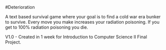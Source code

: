#Deterioration

A text based survival game where your goal is to find a cold war era bunker to survive.  Every move you make increases your radiation poisoning.  If you get to 100% radiation poisoning you die.

V1.0 - Created in 1 week for Introduction to Computer Science II Final Project.
